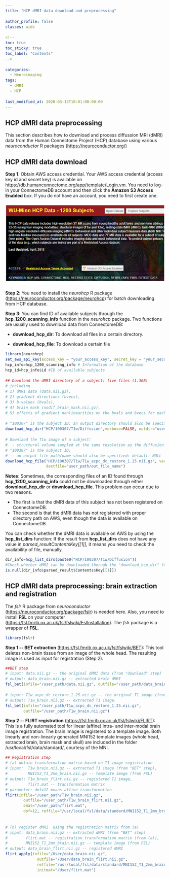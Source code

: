 ```yaml
---
title: "HCP dMRI data download and preprocessing"

author_profile: false
classes: wide

<!--
toc: true
toc_sticky: true
toc_label: "Contents"
-->

categories:
  - Neuroimaging
tags:
  - dMRI
  - HCP

last_modified_at: 2020-03-13T10:01:00-00:00
---
```


## HCP dMRI data preprocessing
This section describes how to download and process diffussion MRI (dMRI) data from the Human Connectome Project (HCP) database using various *neuroconductor* R packages (https://neuroconductor.org/)

## HCP dMRI data download

**Step 1**: Obtain AWS access credential. Your AWS access credential (access key id and secret key) is available on https://db.humanconnectome.org/app/template/Login.vm. You need to log-in your ConnectomeDB account and then click the **Amazon S3 Access Enabled** box. If you do not have an account, you need to first create one. 


![Wu-Minn HCP Data webpage.](/assets/images/dmri/connectome.png)

**Step 2**: You need to install the *neurohcp* R package (https://neuroconductor.org/package/neurohcp) for batch downloading from HCP database.

**Step 3**: You can find ID of available subjects through the **hcp_1200_scanning_info** function in the *neurohcp* package. Two functions are usually used to download data from  ConnectomeDB: 

 - **download_hcp_dir**: To download all files in a certain directory. 
 
 - **download_hcp_file**: To download a certain file
 
```R
library(neurohcp)
set_aws_api_key(access_key = "your_access_key", secret_key = "your_secret_key")
hcp_info=hcp_1200_scanning_info # Information of the database
hcp_id=hcp_info$id #ID of available subjects

## Download the dMRI directory of a subject: five files (1.3GB) 
# including
# 1) dMRI data (data.nii.gz), 
# 2) gradient directions (bvecs), 
# 3) b-values (bvals),
# 4) brain mask (nodif_brain_mask.nii.gz),
# 5) effects of gradient nonlinearities on the bvals and bvecs for each voxel (grad_dev.nii.gz)

# "100307" is the subject ID; an output directory should also be specified: default: tempfile()
download_hcp_dir("HCP/100307/T1w/Diffusion",verbose=FALSE, outdir="user_path")  

# Downlaod the T1w image of a subject: 
#  - structural volume sampled at the same resolution as the diffusion data
# "100307" is the subject ID; 
#  - an output file path/name should also be specified: default: NULL
download_hcp_file("HCP/100307/T1w/T1w_acpc_dc_restore_1.25.nii.gz", verbose = FALSE,
                  destfile="user_path/out_file_name") 
```


**Notes**: Sometimes, the corresponding files of an ID found through **hcp_1200_scanning_info** could not be downloaded through either **download_hcp_dir** or **download_hcp_file**. This problem can occur due to two reasons.

* The first is that the dMRI data of this subject has not been registered on ConnectomeDB.
* The second  is that the dMRI data has not registered with proper directory path on AWS, even though the data is available on ConnectomeDB. 

You can check whether the dMRI data is available on AWS by using the **hcp_list_dirs** function:  If the result from **hcp_list_dirs** does not have any value in *parsed_result$Contents$Key[[1]]*, it means you need to check the availability of file, manually.

```R
dir_info=hcp_list_dirs(paste0("HCP/100307/T1w/Diffusion")) 
#Check whether dMRI can be downloaded thorugh the "download_hcp_dir" function.
is.null(dir_info$parsed_result$Contents$Key[[1]]) 
```


## HCP dMRI data preprocessing: brain extraction and registration

The *fslr* R package from *neuroconductor* (https://neuroconductor.org/package/fslr) is needed here.  Also, you need to install **FSL** on your computer (https://fsl.fmrib.ox.ac.uk/fsl/fslwiki/FslInstallation). The *fslr* package is a wrapper of **FSL**.

```R
library(fslr)
```


**Step 1 -- BET extraction** (https://fsl.fmrib.ox.ac.uk/fsl/fslwiki/BET): This tool deletes non-brain tissue from an image of the whole head. The resulting image is  used as input for registration (Step 2). 
```R
##BET step
# input: data.nii.gz -- the original dMRI data (from "download" step)
# output: data_brain.nii.gz -- extracted brain dMRI
fsl_bet(infile="/user_path/data.nii.gz", outfile="/user_path/data_brain.nii.gz")  

# input: T1w_acpc_dc_restore_1.25.nii.gz -- the original T1 image (from "download" step)
# output: T1w_brain.nii.gz -- extracted T1 image.
fsl_bet(infile="/user_path/T1w_acpc_dc_restore_1.25.nii.gz", 
        outfile="/user_path/T1w_brain.nii.gz")
```


**Step 2 -- FLIRT registration** (https://fsl.fmrib.ox.ac.uk/fsl/fslwiki/FLIRT): This is a fully automated tool for linear (affine) intra- and inter-modal brain image registration. The brain image is registered to a template image.
Both linearly and non-linearly generated MNI152 template images (whole head, extracted brain, brain mask and skull) are included in the folder /usr/local/fsl/data/standard/, courtesy of the MNI.

```R
## Registration step
# (a) obtain transformation matrix based on T1 image registration
# input:  T1w_brain.nii.gz -- extracted T1 image (from "BET" step), 
#         MNI152_T1_2mm_brain.nii.gz -- template image (from FSL)
# output: T1w_brain_flirt.nii.gz -- registered T1 image, 
#         flirt.mat -- transformation matrix 
# parameter: dof=12 means affine transformation
flirt(infile="/user_path/T1w_brain.nii.gz", 
        outfile="/user_path/T1w_brain_flirt.nii.gz", 
        omat="/user_path/flirt.mat",
        dof=12, reffile="/usr/local/fsl/data/standard/MNI152_T1_2mm_brain.nii.gz")


# (b) register dMRI  using the registration matrix from (a) 
# input: data_brain.nii.gz -- extracted dMRI (from "BET" step)
#        flirt.mat -- registration transformation matrix (from (a)), 
#        MNI152_T1_2mm_brain.nii.gz -- template image (from FSL)
# output: data_brain_flirt.nii.gz -- registered dMRI
flirt_apply(infile="/User/data_brain.nii.gz",
              outfile="/User/data_brain_flirt.nii.gz",
              reffile="/usr/local/fsl/data/standard/MNI152_T1_2mm_brain.nii.gz",
              initmat="/User/flirt.mat")
```

